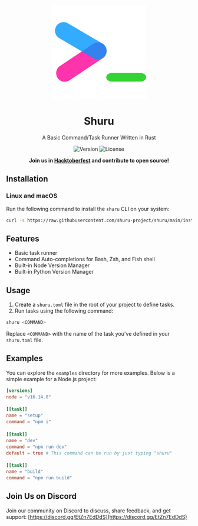 <div align="center">

![Shuru Logo](shuru.svg)

# Shuru

A Basic Command/Task Runner Written in Rust

![Version](https://img.shields.io/badge/version-0.0.17-blue) ![License](https://img.shields.io/badge/license-MIT-lightgrey)

**Join us in [Hacktoberfest](https://github.com/shuru-project/shuru/discussions/10) and contribute to open source!**

</div>

## Installation

### Linux and macOS

Run the following command to install the `shuru` CLI on your system:

```bash
curl -s https://raw.githubusercontent.com/shuru-project/shuru/main/install.sh | sh
```

## Features
- Basic task runner
- Command Auto-completions for Bash, Zsh, and Fish shell
- Built-in Node Version Manager
- Built-in Python Version Manager

## Usage

1. Create a `shuru.toml` file in the root of your project to define tasks.
2. Run tasks using the following command:

```bash
shuru <COMMAND>
```

Replace `<COMMAND>` with the name of the task you've defined in your `shuru.toml` file.

## Examples

You can explore the `examples` directory for more examples. Below is a simple example for a Node.js project:

```toml
[versions]
node = "v16.14.0"

[[task]]
name = "setup"
command = "npm i"

[[task]]
name = "dev"
command = "npm run dev"
default = true # This command can be run by just typing "shuru"

[[task]]
name = "build"
command = "npm run build"
```

## Join Us on Discord

Join our community on Discord to discuss, share feedback, and get support: [https://discord.gg/EtZn7EdDdS](https://discord.gg/EtZn7EdDdS)
